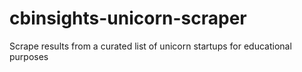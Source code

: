 # cbinsights-unicorn-scraper
Scrape results from a curated list of unicorn startups for educational purposes
